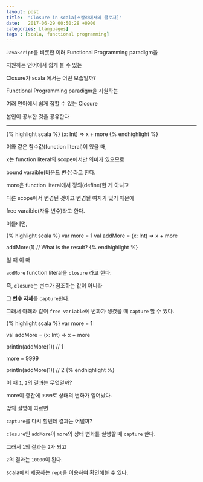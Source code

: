 ```yaml
---
layout: post
title:  "Closure in scala[스칼라에서의 클로저]"
date:   2017-06-29 00:50:28 +0900
categories: [languages]
tags : [scala, functional programming]
---
```


`JavaScript`를 비롯한 여러 Functional Programming paradigm을

지원하는 언어에서 쉽게 볼 수 있는

Closure가 scala 에서는 어떤 모습일까?

<!--more-->

Functional Programming paradigm을 지원하는

여러 언어에서 쉽게 접할 수 있는 Closure

본인이 공부한 것을 공유한다

----

{% highlight scala %}
  (x: Int) => x + more
{% endhighlight %}

이와 같은 함수값(function literal)이 있을 때,

x는 function literal의 scope에서만 의미가 있으므로

bound varaible(바운드 변수)라고 한다.

more은 function literal에서 정의(define)한 게 아니고

다른 scope에서 변경된 것이고 변경될 여지가 있기 때문에

free varaible(자유 변수)라고 한다.

이를테면,

{% highlight scala %}
  var more = 1
  val addMore = (x: Int) => x + more

  addMore(1) // What is the result?
{% endhighlight %}

일 때 이 때

`addMore` function literal을 `closure` 라고 한다.

즉, `closure`는 변수가 참조하는 값이 아니라

**그 변수 자체**를 `capture`한다.

그래서 아래와 같이 `free variable`에 변화가 생겼을 때 `capture` 할 수 있다.

{% highlight scala %}
  var more = 1

  val addMore = (x: Int) => x + more

  println(addMore(1)) // 1

  more = 9999

  println(addMore(1)) // 2
{% endhighlight %}

이 때 `1`, `2`의 결과는 무엇일까?

more이 중간에 `9999`로 상태의 변화가 일어났다.

앞의 설명에 따르면

`capture`를 다시 할텐데 결과는 어떨까?

`closure`인 `addMore`이 `more`의 상태 변화를 실행할 때 `capture` 한다.

그래서 `1`의 결과는 `2`가 되고

`2`의 결과는 `10000`이 된다.

scala에서 제공하는 `repl`을 이용하여 확인해볼 수 있다.
